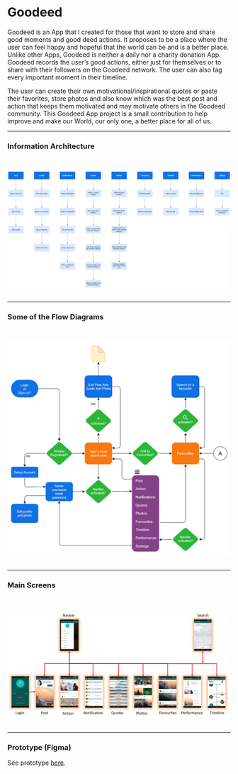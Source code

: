 # Goodeed

Goodeed is an App that I created for those that want to store and share good moments and good deed actions. It proposes to be a place where the user can feel happy and hopeful that the world can be and is a better place. Unlike other Apps, Goodeed is neither a daily nor a charity donation App. Goodeed records the user’s good actions, either just for themselves or to share with their followers on the Goodeed network. The user can also tag every important moment in their timeline. 

The user can create their own motivational/inspirational quotes or paste their favorites, store photos and also know which was the best post and action that keeps them motivated and may motivate others in the Goodeed community. This Goodeed App project is a small contribution to help improve and make our World, our only one, a better place for all of us. 

***
### Information Architecture
<pre><p align="center">
<img src="/IA.png">
</p></pre>

***
### Some of the Flow Diagrams
<pre><p align="center">
<img src="/FlowDiag.png">
</p></pre>

***
### Main Screens
<pre><p align="center">
<img src="/MainScreens.png">
</p></pre>

***
### Prototype (Figma)
See prototype <a href="https://www.figma.com/proto/1hqdiQgbXJKgGFDZRfWBET/Goodeed?node-id=67%3A85&viewport=940%2C1970%2C0.8367552161216736&scaling=scale-down">here</a>.
